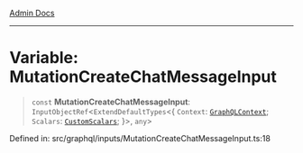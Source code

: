 [Admin Docs](/)

***

# Variable: MutationCreateChatMessageInput

> `const` **MutationCreateChatMessageInput**: `InputObjectRef`\<`ExtendDefaultTypes`\<\{ `Context`: [`GraphQLContext`](../../../context/type-aliases/GraphQLContext.md); `Scalars`: [`CustomScalars`](../../../scalars/type-aliases/CustomScalars.md); \}\>, `any`\>

Defined in: src/graphql/inputs/MutationCreateChatMessageInput.ts:18
